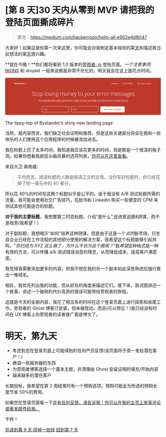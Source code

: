 # [第 8 天]30 天内从零到 MVP 请把我的登陆页面撕成碎片

> 原文：<https://medium.com/hackernoon/hello-all-e902e4dfb147>

大家好！如果这是你第一次来这里，你可能会对我制定基本规则的第[天](https://hackernoon.com/day-0-zero-to-mvp-in-30-days-31c83db6aadf)和描述我当前想法的第[天](https://hackernoon.com/day-1-zero-to-mvp-in-30-days-idea-number-1-18536868e282)感兴趣。

**就在今晚！**你们都将看到 1.0 版本的[旁观者. io](https://bystander.io/) 登陆页面。*一个注意事项:* [NGINX](https://hackernoon.com/tagged/nginx) 和 droplet 一般来说都是非常不优化的。明天我会在这上面花点时间。

![](img/f1080972029eab3a213ff41c9eb4a317.png)

The tippy-top of Bystander’s shiny new landing page

当然，就内容而言，我们缺乏社会证明和推荐。但是这些关键部分将会在我和一些快乐的人们使用这个应用程序的时候被添加进去。

我在标题上花了太多时间，我知道我应该花更多的时间，但是那是一个很深的兔子洞。如果你想看我疯狂头脑风暴的选项列表，[你可以在这里查看](https://docs.google.com/document/d/1WLfEVh5JQdJbvhYVw0hHB1cGEjpQuljI4SZrVsOz-Lg/edit?usp=sharing)。

来自大卫·奥格威:

> 平均而言，阅读标题的人数是阅读正文的五倍。当你写好标题时，你已经花掉了你一美元中的 80 美分。

所以花 80%的时间写这两个标题似乎是公平的。由于我没有 A/B 测试标题所需的流量，我可能会使用社交广告技巧，在脸书和 LinkedIn 购买一些便宜的 CPM 来测试其他可能适合的标题。

**对于我的主要标题**，我想要第二时态标题，介绍“是什么”,促进紧迫感&阴谋，而不是指责(我希望！)

对于副标题，我想暗示“如何”培养这种阴谋。但是由于这是一个*式的*新市场，衍生自企业已经在工作流程的其他部分使用的解决方案，我希望这个标题能够引起共鸣。"*你已经为 XYZ 这么做了，为什么不也为这个做呢？*“我*希望*这种格式是一种有效的方法，可以传播 a/b 测试错误消息的理念，从而降低成本，提高客户满意度。

我觉得我需要添加更多的内容，但我不想在我的另一个副本如此深思熟虑后强行推出一堆绒毛。

相反，我优先列出我的功能，但从好处的角度来描述它们。接下来，我试图讲述一个故事，讲述一个破碎的代价高昂的错误可能带给旁观者的旅程。

这就是今天的全部内容，我花了相当多的时间在这个登录页面上进行探索和收尾工作。旁观者的 Ghost 博客已安装，但未被改动。而且(可以预见！)我已经没有时间在 UX 博客上向旁观者的读者推广客座博文了。

# 明天，第九天

*   考虑到您在登录页面上可能得到的任何严厉反馈(该页面将于周一发给潜在客户！)
*   微调一些服务器的东西
*   为旁观者博客选择一个基本主题，并清理由 Ghost 安装证明的填充/开始内容
*   越来越多的潜在客户

长期目标，我希望在第 2 周结束时有一个预购选项。预购可能会为所选的预购长度节省 50%的费用。

如果您在登录页面看一下[并有任何反馈，请告诉我！你可以在我的主页上发表评论或者发邮件给我。](https://bystander.io/)

干杯！

[前进到第 9 天:烧掉一些钱](/@modette/day-9-zero-to-mvp-in-30-days-torching-some-cash-97c655b46fed)
[回到第 7 天](https://hackernoon.com/day-6-zero-to-mvp-in-30-days-on-landing-pages-and-prospecting-453a00cd1f9b)